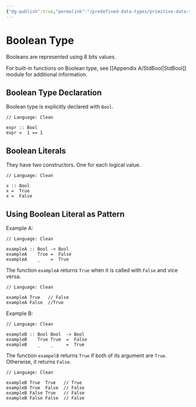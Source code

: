 ```yaml
---
{"dg-publish":true,"permalink":"/predefined-data-types/primitive-data-types/boolean-type/","created":"2023-07-03T09:26:49.263+02:00","updated":"2023-07-12T21:44:09.065+02:00"}
---
```



# Boolean Type

Booleans are represented using 8 bits values.

For built-in functions on Boolean type, see [[Appendix A/StdBool\|StdBool]] module for additional information.

## Boolean Type Declaration

Boolean type is explicitly declared with `Bool`.

```Clean
// Language: Clean

expr :: Bool
expr =  1 == 1
```

## Boolean Literals

They have two constructors.
One for each logical value.

```Clean
// Language: Clean

x :: Bool
x =  True
x =  False
```

## Using Boolean Literal as Pattern

Example A:

```Clean
// Language: Clean

exampleA :: Bool -> Bool
exampleA    True =  False
exampleA    _    =  True
```

The function `exampleA` returns `True` when it is called with `False` and vice versa.

```Clean
// Language: Clean

exampleA True   // False
exampleA False  //True
```

Example B:

```Clean
// Language: Clean

exampleB :: Bool Bool  -> Bool
exampleB    True True  =  False
exampleB    _    _     =  True
```

The function `exampelB` returns `True` if both of its argument are `True`.
Otherwise, it returns `False`.

```Clean
// Language: Clean

exampleB True  True   // True
exampleB True  False  // False
exampleB False True   // False
exampleB False False  // False
```